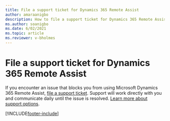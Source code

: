 ```yaml
---
title: File a support ticket for Dynamics 365 Remote Assist 
author: amaraanigbo
description: How to file a support ticket for Dynamics 365 Remote Assist
ms.author: soanigbo
ms.date: 6/02/2021
ms.topic: article
ms.reviewer: v-bholmes
---
```


# File a support ticket for Dynamics 365 Remote Assist 

If you encounter an issue that blocks you from using Microsoft Dynamics 365 Remote Assist, [file a support ticket]( https://support.microsoft.com/hololens). Support will work directly with you and communicate daily until the issue is resolved. [Learn more about support options](https://docs.microsoft.com/dynamics365/get-started/support/).


[!INCLUDE[footer-include](../includes/footer-banner.md)]
